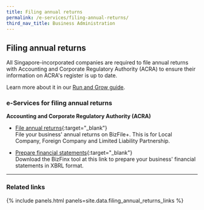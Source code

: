 ```yaml
---
title: Filing annual returns
permalink: /e-services/filing-annual-returns/
third_nav_title: Business Administration
---
```


## Filing annual returns

All Singapore-incorporated companies are required to file annual returns with Accounting and Corporate Regulatory Authority (ACRA) to ensure their information on ACRA's register is up to date.

Learn more about it in our [Run and Grow guide](/run-and-grow/annual-returns/).

### e-Services for filing annual returns

**Accounting and Corporate Regulatory Authority (ACRA)**

- [File annual returns](https://www.bizfile.gov.sg/){:target="_blank"}
  <br>File your business' annual returns on BizFile+. This is for Local Company, Foreign Company and Limited Liability Partnership.

- [Prepare financial statements](#){:target="_blank"}
  <br>Download the BizFinx tool at this link to prepare your business' financial statements in XBRL format.

---

### Related links

{% include panels.html panels=site.data.filing_annual_returns_links %}
